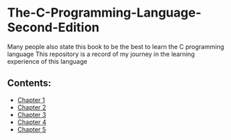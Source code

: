 # The-C-Programming-Language-Second-Edition
Many people also state this book to be the best to learn the C programming language
This repository is a record of my journey in the learning experience of this language
## Contents:
- [Chapter 1](https://github.com/JonasCandido/The-C-Programming-Language-Second-Edition/tree/main/ch01)
- [Chapter 2](https://github.com/JonasCandido/The-C-Programming-Language-Second-Edition/tree/main/ch02)
- [Chapter 3](https://github.com/JonasCandido/The-C-Programming-Language-Second-Edition/tree/main/ch03)
- [Chapter 4](https://github.com/JonasCandido/The-C-Programming-Language-Second-Edition/tree/main/ch04)
- [Chapter 5](https://github.com/JonasCandido/The-C-Programming-Language-Second-Edition/tree/main/ch05)
